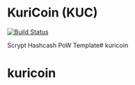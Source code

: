 KuriCoin (KUC)
===========

[![Build Status](https://travis-ci.org/RazorLove/kuricoin.png?branch=master)](https://travis-ci.org/RazorLove/kuricoin)


Scrypt Hashcash PoW Template# kuricoin
# kuricoin
